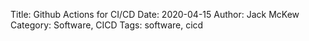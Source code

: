 Title: Github Actions for CI/CD
Date: 2020-04-15
Author: Jack McKew
Category: Software, CICD
Tags: software, cicd
